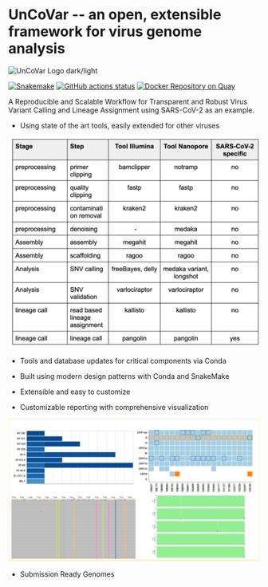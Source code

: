 # UnCoVar -- an open, extensible framework for virus genome analysis

<picture>
  <source media="(prefers-color-scheme: dark)" srcset="https://github.com/IKIM-Essen/uncovar/assets/77535027/8e17c6fc-ff7a-4c25-afc9-7888036d693e">
  <source media="(prefers-color-scheme: light)" srcset="https://github.com/IKIM-Essen/uncovar/assets/77535027/c99f5a94-749b-422e-b319-1e3700d40a8e">
  <img alt="UnCoVar Logo dark/light">
</picture>

[![Snakemake](https://img.shields.io/badge/snakemake-≥6.3.0-brightgreen.svg)](https://snakemake.bitbucket.io)
[![GitHub actions status](https://github.com/koesterlab/snakemake-workflow-sars-cov2/workflows/Tests/badge.svg?branch=master)](https://github.com/koesterlab/snakemake-workflow-sars-cov2/actions?query=branch%3Amaster+workflow%3ATests)
[![Docker Repository on Quay](https://quay.io/repository/uncovar/uncovar/status "Docker Repository on Quay")](https://quay.io/repository/uncovar/uncovar)

A Reproducible and Scalable Workflow for Transparent and Robust Virus Variant Calling and Lineage Assignment using SARS-CoV-2 as an example.

- Using state of the art tools, easily extended for other viruses

![UnCoVar tools](./assets/tools.png)

- Tools and database updates for critical components via Conda

- Built using modern design patterns with Conda and SnakeMake

- Extensible and easy to customize

- Customizable reporting with comprehensive visualization

![UnCoVar visuals](./assets/uncovar-displays.png)

- Submission Ready Genomes

